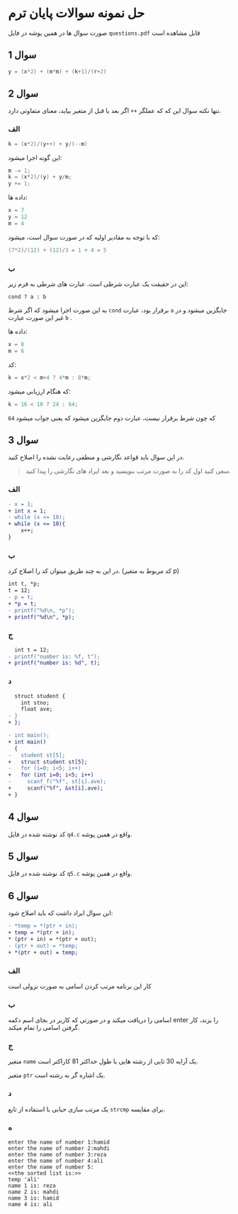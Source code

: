 # حل نمونه سوالات پایان ترم
صورت سوال ها در همین پوشه در فایل 
`questions.pdf`
قابل مشاهده است

## سوال 1
```c
y = (x*2) + (m*m) + (k+1)/(r+2)
```

## سوال 2
تنها نکته سوال این که که عملگر 
`++`
اگر بعد یا قبل از متغیر بیاید، معنای متفاوتی دارد.

### الف

```c
k = (x*2)/(y++) + y/(--m)
```

این گونه اجرا میشود:
```c
m -= 1;
k = (x*2)/(y) + y/m;
y += 1;
```

داده ها:
```c
x = 7
y = 12
m = 4
```

که با توجه به مقادیر اولیه که در صورت سوال است، میشود:
```c
(7*2)/(12) + (12)/3 = 1 + 4 = 5
```

### ب
این در حقیقت یک عبارت شرطی است.
عبارت های شرطی به فرم زیر:
```
cond ? a : b
```
به این صورت اجرا میشود که اگر شرط 
`cond`
برقرار بود، عبارت 
`a`
جایگزین میشود و در غیر این صورت عبارت
`b`
.

داده ها:
```c
x = 8
m = 6
```

کد:
```c
k = x*2 < m+4 ? 4*m : 8*m;
```

که هنگام ارزیابی میشود:
```c
k = 16 < 10 ? 24 : 64;
```

که چون شرط برقرار نیست، عبارت دوم جایگزین میشود که یعنی جواب میشود `64`


## سوال 3
در این سوال باید قواعد نگارشی و منطقی رعایت نشده را اصلاح کنید.

> سعی کنید اول کد را به صورت مرتب بنویسید و بعد ایراد های نگارشی را پیدا کنید.

### الف
```diff
- x = 1;
+ int x = 1;
- while (x <= 10);
+ while (x <= 10){
    x++;
}
```

### ب
در این به چند طریق میتوان کد را اصلاح کرد. (کد مربوط به متغیر p)

```diff
int t, *p;
t = 12;
- p = t;
+ *p = t;
- printf("%d\n, *p");
+ printf("%d\n", *p);
```

### ج
```diff
  int t = 12;
- printf("number is: %f, t");
+ printf("number is: %d", t);
```

### د
```diff
  struct student {
    int stno;
    float ave;
- }
+ };

- int main();
+ int main()
  { 
-   student st[5];
+   struct student st[5];
-   for (i=0; i<5; i++)
+   for (int i=0; i<5; i++)
-     scanf_f("%f", st[i].ave);
+     scanf("%f", &st[i].ave);
+ }
```


## سوال 4
کد نوشته شده در فایل 
`q4.c` 
واقع در همین پوشه.

## سوال 5
کد نوشته شده در فایل 
`q5.c` 
واقع در همین پوشه.

## سوال 6
این سوال ایراد داشت که باید اصلاح شود:
```diff
- *temp = *(ptr + in);
+ temp = *(ptr + in);
* (ptr + in) = *(ptr + out);
- (ptr + out) = *temp;
+ *(ptr + out) = temp;
```

### الف
کار این برنامه مرتب کردن اسامی به صورت نزولی است

### ب
اسامی را دریافت میکند و در صورتی که کاربر در بجای اسم دکمه
enter
را بزند، کار گرفتن اسامی را تمام میکند.

### ج
متغیر 
`name`
یک آرایه 30 تایی از رشته هایی با طول حداکثر 81 کاراکتر است.

متغیر
`ptr`
یک اشاره گر به رشته است.

### د
یک مرتب سازی حبابی با استفاده از تابع
`strcmp`
برای مقایسه.

### ه
```
enter the name of number 1:hamid
enter the name of number 2:mahdi
enter the name of number 3:reza
enter the name of number 4:ali
enter the name of number 5:
<<the sorted list is:>>
temp 'ali'
name 1 is: reza
name 2 is: mahdi
name 3 is: hamid
name 4 is: ali
```